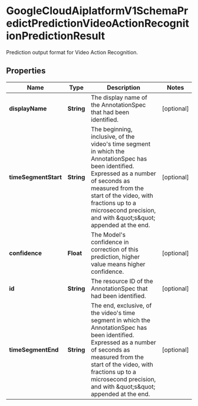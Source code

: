 

# GoogleCloudAiplatformV1SchemaPredictPredictionVideoActionRecognitionPredictionResult

Prediction output format for Video Action Recognition.

## Properties

| Name | Type | Description | Notes |
|------------ | ------------- | ------------- | -------------|
|**displayName** | **String** | The display name of the AnnotationSpec that had been identified. |  [optional] |
|**timeSegmentStart** | **String** | The beginning, inclusive, of the video&#39;s time segment in which the AnnotationSpec has been identified. Expressed as a number of seconds as measured from the start of the video, with fractions up to a microsecond precision, and with \&quot;s\&quot; appended at the end. |  [optional] |
|**confidence** | **Float** | The Model&#39;s confidence in correction of this prediction, higher value means higher confidence. |  [optional] |
|**id** | **String** | The resource ID of the AnnotationSpec that had been identified. |  [optional] |
|**timeSegmentEnd** | **String** | The end, exclusive, of the video&#39;s time segment in which the AnnotationSpec has been identified. Expressed as a number of seconds as measured from the start of the video, with fractions up to a microsecond precision, and with \&quot;s\&quot; appended at the end. |  [optional] |




